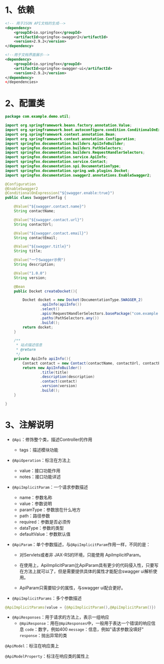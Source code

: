 # 1、依赖

```xml
<!-- 用于JSON API文档的生成-->
<dependency>
    <groupId>io.springfox</groupId>
    <artifactId>springfox-swagger2</artifactId>
    <version>2.9.2</version>
</dependency>

<!--用于文档界面展示-->
<dependency>
    <groupId>io.springfox</groupId>
    <artifactId>springfox-swagger-ui</artifactId>
    <version>2.9.2</version>
</dependency>
</dependencies>
```



# 2、配置类

```java
package com.example.demo.util;

import org.springframework.beans.factory.annotation.Value;
import org.springframework.boot.autoconfigure.condition.ConditionalOnExpression;
import org.springframework.context.annotation.Bean;
import org.springframework.context.annotation.Configuration;
import springfox.documentation.builders.ApiInfoBuilder;
import springfox.documentation.builders.PathSelectors;
import springfox.documentation.builders.RequestHandlerSelectors;
import springfox.documentation.service.ApiInfo;
import springfox.documentation.service.Contact;
import springfox.documentation.spi.DocumentationType;
import springfox.documentation.spring.web.plugins.Docket;
import springfox.documentation.swagger2.annotations.EnableSwagger2;

@Configuration
@EnableSwagger2
@ConditionalOnExpression("${swagger.enable:true}")
public class SwaggerConfig {

    @Value("${swagger.contact.name}")
    String contactName;

    @Value("${swagger.contact.url}")
    String contactUrl;

    @Value("${swagger.contact.email}")
    String contactEmail;

    @Value("${swagger.title}")
    String title;

    @Value("一个Swagger示例")
    String description;

    @Value("1.0.0")
    String version;

    @Bean
    public Docket createDocket(){

        Docket docket = new Docket(DocumentationType.SWAGGER_2)
                .apiInfo(apiInfo())
                .select()
                .apis(RequestHandlerSelectors.basePackage("com.example.demo"))
                .paths(PathSelectors.any())
                .build();
        return docket;
    }

    /**
     * 站点描述信息
     * @return
     */
    private ApiInfo apiInfo(){
        Contact contact = new Contact(contactName, contactUrl, contactEmail);
        return new ApiInfoBuilder()
                .title(title)
                .description(description)
                .contact(contact)
                .version(version)
                .build();
    }

}

```

# 3、注解说明

* `@Api`：修饰整个类，描述Controller的作用
  - tags：描述模块功能
* `@ApiOperation`：标注在方法上
  - value：接口功能作用
  - notes：接口功能详述

* `@ApiImplicitParam`：一个请求参数描述
  - name：参数名称
  - value：参数说明
  - paramType：参数放在什么地方
  - path：路径参数
  - required：参数是否必须传
  - dataType：参数的类型
  - defaultValue：参数默认值

* `@ApiParam`：单个参数描述，与`@ApiImplicitParam`作用一样，不同的是：

  - 对Servlets或者非 JAX-RS的环境，只能使用 ApiImplicitParam。

  - 在使用上，ApiImplicitParam比ApiParam具有更少的代码侵入性，只要写在方法上就可以了，但是需要提供具体的属性才能配合swagger ui解析使用。

  - ApiParam只需要较少的属性，与swagger ui配合更好。

* `@ApiImplicitParams`：多个参数描述

```java
@ApiImplicitParams(value = {@ApiImplicitParam(),@ApiImplicitParam()})
```

* `@ApiResponses`：用于请求的方法上，表示一组响应
  - `@ApiResponse`：用在`@ApiResponses`中，一般用于表达一个错误的响应信息
            `code`：数字，例如400
            `message`：信息，例如"请求参数没填好"
            `response`：抛出异常的类

`@ApiModel`：标注在响应类上

`@ApiModelProperty`：标注在响应类的属性上